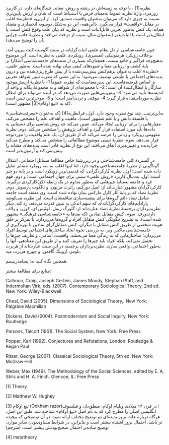   نظریه[1] ، با توجه به زمینه‌اش در رشته و روش، معانی چندگانه‌ای دارد. در کاربرد روزمره، واژهٔ نظریه عموماً به‌معنای فرض یا استنباط است که شأن و ارزش پایین‌تری نسبت به چیزی دارد که می‌توان به‌عنوان واقعیت تصدیق کرد. از این‌رو، «نظریه» اغلب در مقابل «واقعیت» قرار می‌گیرد. بااین‌همه، این دو به‌شکل دوسویه انحصاری و متضاد هم‌اند: یک کنش به‌طور تجربی قابل‌اثبات است و نظریه که بیان علت وقوع کنش است، یا ابطال‌پذیر است یا اثبات‌پذیر (به‌عنوان مثال، سیب از درخت می‌افتد و نظریهٔ جاذبه چرایی آن را توضیح می‌دهد).

چون جامعه‌شناسی از دل نظام علمی اثبات‌گرایانه در سنت آگوست کنت بیرون آمد، برخلاف رویکرد هرمنوتیکی (تفسیری)، رویکردی علمی به نظریه است. این موضوع به‌هیچ‌وجه فراگیر و جامع نیست، همچنان‌که بسیاری از سنت‌های جامعه‌شناسی آشکارا بر پایهٔ کشف و ارزیابی معنا و شیوه‌های کیفی بنیان نهاده شده است. به‌طور علمی، «نظریه» اغلب به‌عنوان برهم‌کنش پیش‌بینی‌شده یا از پیش طرح‌ریزی‌شده بین و درون پدیده‌های اجتماعی یا طبیعی توصیف می‌شود؛ به این معنی که نظریه تبیین شواهد تجربی بر اساس فرضیه‌هاست. این بدین‌معناست که نظریه عموماً 1- با نظریهٔ ازپیش‌موجود سازگار یا ابطال‌کنندهٔ آن است؛ 2- با مجموعه‌ای از شواهد و نه مجموعهٔ یگانه و واحد از اندیشه‌ها تأیید می‌شود؛ 3- پیش‌بینی‌هایی صورت می‌دهد که در آینده می‌تواند برای ابطال نظریه مورداستفاده قرار گیرد؛ 4- موقتی و تردیدآمیز است؛ و 5- موجزترین تبیین است (که به «تیغ اوکام»[3] مشهور است).

 به‌این‌ترتیب، چند نوع نظریه وجود دارد. اول، فرانظریه[4] (که به‌عنوان «معرفت‌شناسی» یا فلسفهٔ دانش و یا علم مشهور است)، ماهیت و اهداف علم را مشخص می‌کند، معیارهایی را برای ارزیابی ایجاد می‌کند، تعیین می‌کند چه روش‌شناسی برای دستیابی به داده‌ها باید مورد استفاده قرار گیرد و اهداف پژوهش را مشخص می‌کند. دوم، نظریهٔ مفهومی رویکرد و زبانی را عرضه می‌کند که از طریق آن، یک علم واقعیت را موردتوجه قرار می‌دهد. سوم، نظریهٔ تبیینی موضوع مطالعاتی را مشخص می‌کند و مطرح می‌کند چرا پدیده و تغییرپذیری اتفاق می‌افتد. این نوع از نظریه قادر است پدیده‌های مشابه را پیش‌بینی کند و آزمون‌پذیر است.

 در گستردهٔ کلی جامعه‌شناختی و در زیررشتهٔ خاص مطالعهٔ مسائل اجتماعی، اشکال گوناگونی از نظریهٔ جامعه‌شناختی وجود دارد، اما اینها اغلب به سه رویکرد متمایز تقلیل داده شده است: اول، نظریهٔ کارکردگرایی، که قدیمی‌ترین رویکرد است و بر پایهٔ دو چیز است: اول، به‌دنبال کاربرد «روش علمی» سنتی برای جهان اجتماعی است؛ و دوم، فهم فرد و جامعه به‌مثابهٔ چیزهایی که به‌طور مداوم در یک رابطه (کژ)کارکردی درگیرند. کارکردگرایان مشهور عبارت‌اند از: امیل دورکیم، رابرت مرتون، و تالکوت پارسونز. دوم، نظریهٔ تضاد که بر پایهٔ آثار کارل مارکس بنیان نهاده شده است. وی معتقد است جامعه شامل تضاد دائم گروه‌ها برای بیشینه‌سازی منافعشان است. این نظریه می‌کوشد پارادایم‌های کارکردگرایانه‌ای که سهم اندکی به تبیین قدرت می‌دهد، رد کند. دیگر نظریه‌پردازان برجستهٔ نظریهٔ تضاد عبارت‌اند از: گئورگ زیمل، لوئیس ای. کوزر، و رالف دارندورف. سوم، کنش متقابل‌ نمادین (که بعدها به «جامعه‌شناسی فرهنگی» مشهور شده است)، به تشریح چگونگی کنش متقابل افراد و گروه‌ها می‌پردازد، با تمرکز بر خلق هویت شخصی از طریق کنش متقابل با دیگران. کنش متقابل‌گرای نمادین با بهره‌گیری از جامعه‌شناسی ماکس وبر، به بررسی نحوهٔ ایجاد ساختارهای اجتماعی توسط افراد می‌پردازد؛ ساختارهایی که به زندگی معنا می‌بخشد. واقعیت، اسامی، و تعاریف چیزها را تحمیل نمی‌کند، بلکه افراد باید چیزها را تعریف کنند و از طریق این معنادهی، آنها را به‌طور اجتماعی، واقعی سازند. نظریه‌پردازان برجسته در این سنت عبارت‌اند از هربرت بلومر، اروینگ گافمن، و جورج هربرت مید.

همچنین نگاه کنید به: پسامدرنیسم.

منابع برای مطالعهٔ بیشتر:

Calhoun, Craig, Joseph Gerteis, James Moody, Stephan Pfaff, and Indermohan Virk, eds. (2007). Contemporary Sociological Theory, 2nd ed. New York: Wiley-Blackwell

Cheal, David (2005). Dimensions of Sociological Theory,. New York: Palgrave Macmillan

Dickens, David (2004). Postmodernism and Social Inquiry, New York: Routledge

Parsons, Talcott (1951). The Social System, New York: Free Press

Popper, Karl (1992). Conjectures and Refutations, London: Routledge & Kegan Paul

Ritzer, George (2007). Classical Sociological Theory, 5th ed. New York: McGraw-Hill

Weber, Max (1949). The Methodology of the Social Sciences, edited by E. A. Shils and H. A. Finch. Glencoe, IL: Free Press

 [1] Theory

 [2] Matthew W. Hughey

[3] تیغ اوکام (Ockham razor)؛ در قرن ۱۴ میلادی ویلیام اوکام، منطق‌دان و فیلسوف انگلیسی اصلی را مطرح کرد که به نام اصل «تیغ اوکام» شناخته شد. طبق این اصل، هرگاه دربارهٔ علت بروز پدیده‌ای دو توضیح مختلف ارائه شود، در آن توضیحی که پیچیده تر باشد، احتمال بروز اشتباه بیشتر است و بنابراین، در شرایط مساوی‌بودن سایر موارد، توضیح ساده‌تر احتمال صحیح‌بودنش بیشتر است. (مترجم)

 [4] metatheory

 

 

 

 